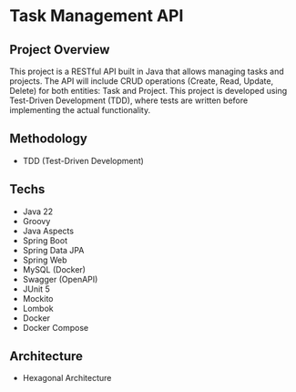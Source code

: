 # Task Management API
## Project Overview

This project is a RESTful API built in Java that allows managing tasks and projects. The API will include CRUD operations (Create, Read, Update, Delete) for both entities: Task and Project. This project is developed using Test-Driven Development (TDD), where tests are written before implementing the actual functionality.

## Methodology

- TDD (Test-Driven Development)

## Techs

- Java 22
- Groovy
- Java Aspects
- Spring Boot
- Spring Data JPA
- Spring Web
- MySQL (Docker)
- Swagger (OpenAPI)
- JUnit 5
- Mockito
- Lombok
- Docker
- Docker Compose

## Architecture

- Hexagonal Architecture
